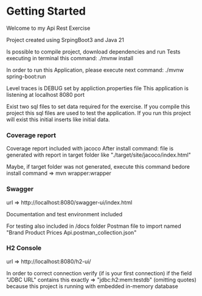 # Getting Started

Welcome to my Api Rest Exercise

Project created using SrpingBoot3 and Java 21

Is possible to compile project, download dependencies and run Tests executing in terminal this command:
./mvnw install

In order to run this Application, please execute next command:
./mvnw spring-boot:run

Level traces is DEBUG set by appliction.properties file
This application is listening at localhost 8080 port

Exist two sql files to set data required for the exercise.
If you compile this project this sql files are used to test the application.
If you run this project will exist this initial inserts like initial data.

### Coverage report

 Coverage report included with jacoco
 After install command: file is generated with report in target folder like "./target/site/jacoco/index.html"

 Maybe, if target folder was not generated, execute this command bedore install command => mvn wrapper:wrapper

### Swagger
 url => http://localhost:8080/swagger-ui/index.html
 
 Documentation and test environment included
 
 For testing also included in /docs folder Postman file to import named "Brand Product Prices Api.postman_collection.json"

### H2 Console
url => http://localhost:8080/h2-ui/

In order to correct connection verify (if is your first connection) if the field "JDBC URL" contains this exactly => "jdbc:h2:mem:testdb" (omitting quotes)
because this project is running with embedded in-memory database 
